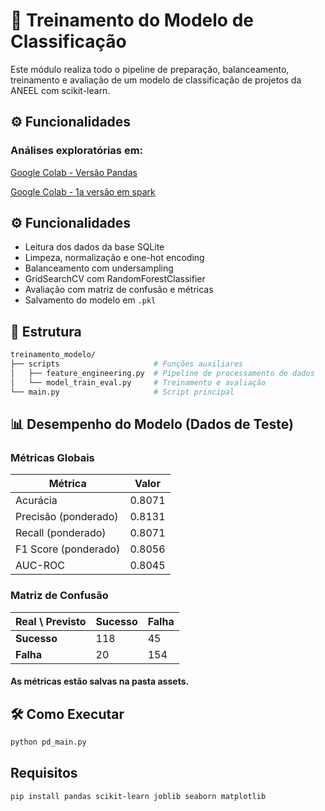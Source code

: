 # 🧠 Treinamento do Modelo de Classificação

Este módulo realiza todo o pipeline de preparação, balanceamento, treinamento e avaliação de um modelo de classificação de projetos da ANEEL com scikit-learn.

## ⚙️ Funcionalidades

### Análises exploratórias em:

[Google Colab - Versão Pandas](https://colab.research.google.com/drive/18X2YVaqOE6n7Cl4u_2zDTZkC9JuG074X?authuser=1#scrollTo=0FcwcWdBZEjW)


[Google Colab - 1a versão em spark](https://colab.research.google.com/drive/141FM9kSJkTK3R5O1_fUy3u1Nbw2cDkzA?usp=sharing#scrollTo=1sX6BYl598Wu)


## ⚙️ Funcionalidades

- Leitura dos dados da base SQLite
- Limpeza, normalização e one-hot encoding
- Balanceamento com undersampling
- GridSearchCV com RandomForestClassifier
- Avaliação com matriz de confusão e métricas
- Salvamento do modelo em `.pkl`

## 📁 Estrutura

```bash
treinamento_modelo/
├── scripts                     # Funções auxiliares
│   ├── feature_engineering.py  # Pipeline de processamento de dados
│   └── model_train_eval.py     # Treinamento e avaliação
└── main.py                     # Script principal
```

## 📊 Desempenho do Modelo (Dados de Teste)

### Métricas Globais

| Métrica                | Valor   |
|------------------------|---------|
| Acurácia               | 0.8071  |
| Precisão (ponderado)   | 0.8131  |
| Recall (ponderado)     | 0.8071  |
| F1 Score (ponderado)   | 0.8056  |
| AUC-ROC                | 0.8045  |

### Matriz de Confusão

| Real \ Previsto | Sucesso | Falha |
|-----------------|---------|-------|
| **Sucesso**     |    118  |   45  |
| **Falha**       |    20   |   154 |


#### As métricas estão salvas na pasta assets.

## 🛠️ Como Executar

```python
python pd_main.py
```

## Requisitos

```bash
pip install pandas scikit-learn joblib seaborn matplotlib
```
